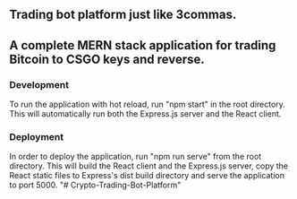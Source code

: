 ## Trading bot platform just like 3commas.

## A complete MERN stack application for trading Bitcoin to CSGO keys and reverse.

### Development
To run the application with hot reload, run "npm start" in the root directory.
This will automatically run both the Express.js server and the React client.

### Deployment
In order to deploy the application, run "npm run serve" from the root directory.
This will build the React client and the Express.js server, copy the React static files to Express's dist build directory and serve the application to port 5000.
"# Crypto-Trading-Bot-Platform" 

